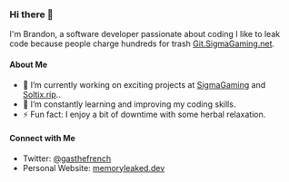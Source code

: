 ### Hi there 👋

I'm Brandon, a software developer passionate about coding I like to leak code because people charge hundreds for trash [Git.SigmaGaming.net](https://git.sigmagaming.net).

#### About Me

- 🔭 I’m currently working on exciting projects at [SigmaGaming](https://sigmagaming.net) and [Soltix.rip](https://soltix.rip)..
- 🌱 I’m constantly learning and improving my coding skills.
- ⚡ Fun fact: I enjoy a bit of downtime with some herbal relaxation.

#### Connect with Me

- Twitter: [@gasthefrench](https://twitter.com/gasthefrench)
- Personal Website: [memoryleaked.dev](https://www.memoryleaked.dev)

